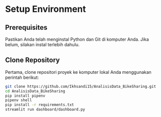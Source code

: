 # Setup Environment

## Prerequisites
Pastikan Anda telah menginstal Python dan Git di komputer Anda. Jika belum, silakan instal terlebih dahulu.

## Clone Repository
Pertama, clone repositori proyek ke komputer lokal Anda menggunakan perintah berikut:

```bash
git clone https://github.com/Ikhsandi15/AnalisisData_BikeSharing.git
cd AnalisisData_BikeSharing
pip install pipenv
pipenv shell
pip install -r requirements.txt
streamlit run dashboard/dashboard.py
```